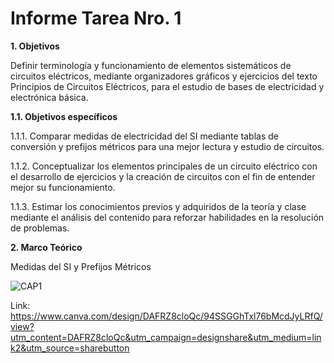 # Informe Tarea Nro. 1

**1.	Objetivos**

Definir terminología y funcionamiento de elementos sistemáticos de circuitos eléctricos, mediante organizadores gráficos y ejercicios del texto Principios de Circuitos Eléctricos, para el estudio de bases de electricidad y electrónica básica. 

**1.1.	Objetivos específicos**

1.1.1.	Comparar medidas de electricidad del SI mediante tablas de conversión y prefijos métricos para una mejor lectura y estudio de circuitos.

1.1.2.	Conceptualizar los elementos principales de un circuito eléctrico con el desarrollo de ejercicios y la creación de circuitos con el fin de entender mejor su      funcionamiento.

1.1.3.	Estimar los conocimientos previos y adquiridos de la teoría y clase mediante el análisis del contenido para reforzar habilidades en la resolución de problemas.

**2.	Marco Teórico**

Medidas del SI y Prefijos Métricos

![CAP1](https://github.com/melaniegutierrez/TAREA-Nro.-1-Parcial-1/blob/main/CAP%201.png)

Link: https://www.canva.com/design/DAFRZ8cloQc/94SSGGhTxl76bMcdJyLRfQ/view?utm_content=DAFRZ8cloQc&utm_campaign=designshare&utm_medium=link2&utm_source=sharebutton 


